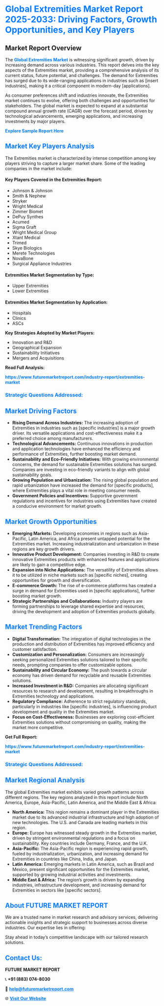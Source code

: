 <h1 style="color: #007BFF;">Global Extremities Market Report 2025-2033: Driving Factors, Growth Opportunities, and Key Players</h1>

<section id="overview">
<h2>Market Report Overview</h2>
<p>The <a href="https://www.futuremarketreport.com/industry-report/extremities-market" style="color: #007BFF; text-decoration: none;"><strong>Global Extremities Market</strong></a> is witnessing significant growth, driven by increasing demand across various industries. This report delves into the key aspects of the Extremities market, providing a comprehensive analysis of its current status, future potential, and challenges. The demand for Extremities has surged due to its wide-ranging applications in industries such as [insert industries], making it a critical component in modern-day [applications].</p>
<p>As consumer preferences shift and industries innovate, the Extremities market continues to evolve, offering both challenges and opportunities for stakeholders. The global market is expected to expand at a substantial compound annual growth rate (CAGR) over the forecast period, driven by technological advancements, emerging applications, and increasing investments by major players.</p>
</section>

<section id="overview">
<p><a href="https://www.futuremarketreport.com/request-sample/reportId=51359" style="color: #007BFF; text-decoration: none;"><strong>Explore Sample Report Here</strong></a></p>
</section>

<section id="key-players">
<h2 style="color: #007BFF;">Market Key Players Analysis</h2>
<p>The Extremities market is characterized by intense competition among key players striving to capture a larger market share. Some of the leading companies in the market include:</p>
<h4>Key Players Covered in the Extremities Report:</h4>
<ul><li>Johnson &amp; Johnson</li><li>Smith &amp; Nephew</li><li>Stryker</li><li>Wright Medical</li><li>Zimmer Biomet</li><li>DePuy Synthes</li><li>Acumed</li><li>Sigma Graft</li><li>Wright Medical Group</li><li>Xtant Medical</li><li>Trimed</li><li>Skye Biologics</li><li>Merete Technologies</li><li>NovaBone</li><li>Surgical Appliance Industries</li></ul>
<h4>Extremities Market Segmentation by Type:</h4>
<ul><li>Upper Extremities</li><li>Lower Extremities</li></ul>

<h4>Extremities Market Segmentation by Application:</h4>
<ul><li>Hospitals</li><li>Clinics</li><li>ASCs</li></ul>
<p><strong>Key Strategies Adopted by Market Players:</strong></p>
<ul>
<li>Innovation and R&D</li>
<li>Geographical Expansion</li>
<li>Sustainability Initiatives</li>
<li>Mergers and Acquisitions</li>
</ul>
</section>

<section>
<p><strong>Read Full Analysis: </strong></p><a href="https://www.futuremarketreport.com/industry-report/extremities-market" style="color: #007BFF; text-decoration: none;"><strong>https://www.futuremarketreport.com/industry-report/extremities-market</strong></a>
<h3 style="color: #007BFF;">Strategic Questions Addressed:</h3>
</section>

<section id="driving-factors">
<h2 style="color: #007BFF;">Market Driving Factors</h2>
<ul>
<li><strong>Rising Demand Across Industries:</strong> The increasing adoption of Extremities in industries such as [specific industries] is a major growth driver. Its versatile applications and cost-effectiveness make it a preferred choice among manufacturers.</li>
<li><strong>Technological Advancements:</strong> Continuous innovations in production and application technologies have enhanced the efficiency and performance of Extremities, further boosting market demand.</li>
<li><strong>Sustainability and Eco-Friendly Initiatives:</strong> With growing environmental concerns, the demand for sustainable Extremities solutions has surged. Companies are investing in eco-friendly variants to align with global sustainability goals.</li>
<li><strong>Growing Population and Urbanization:</strong> The rising global population and rapid urbanization have increased the demand for [specific products], where Extremities plays a vital role in meeting consumer needs.</li>
<li><strong>Government Policies and Incentives:</strong> Supportive government regulations and incentives for industries using Extremities have created a conducive environment for market growth.</li>
</ul>
</section>

<section id="growth-opportunities">
<h2 style="color: #007BFF;">Market Growth Opportunities</h2>
<ul>
<li><strong>Emerging Markets:</strong> Developing economies in regions such as Asia-Pacific, Latin America, and Africa present untapped potential for the Extremities market. Increasing industrialization and urbanization in these regions are key growth drivers.</li>
<li><strong>Innovative Product Development:</strong> Companies investing in R&D to create innovative Extremities products with enhanced features and applications are likely to gain a competitive edge.</li>
<li><strong>Expansion into Niche Applications:</strong> The versatility of Extremities allows it to be utilized in niche markets such as [specific niches], creating opportunities for growth and diversification.</li>
<li><strong>E-commerce Growth:</strong> The rise of e-commerce platforms has created a surge in demand for Extremities used in [specific applications], further boosting market growth.</li>
<li><strong>Strategic Partnerships and Collaborations:</strong> Industry players are forming partnerships to leverage shared expertise and resources, driving the development and adoption of Extremities products globally.</li>
</ul>
</section>

<section id="trending-factors">
<h2 style="color: #007BFF;">Market Trending Factors</h2>
<ul>
<li><strong>Digital Transformation:</strong> The integration of digital technologies in the production and distribution of Extremities has improved efficiency and customer satisfaction.</li>
<li><strong>Customization and Personalization:</strong> Consumers are increasingly seeking personalized Extremities solutions tailored to their specific needs, prompting companies to offer customizable options.</li>
<li><strong>Sustainability and Circular Economy:</strong> The push towards a circular economy has driven demand for recyclable and reusable Extremities solutions.</li>
<li><strong>Increased Investment in R&D:</strong> Companies are allocating significant resources to research and development, resulting in breakthroughs in Extremities technology and applications.</li>
<li><strong>Regulatory Compliance:</strong> Adherence to strict regulatory standards, particularly in industries like [specific industries], is influencing product development and quality in the Extremities market.</li>
<li><strong>Focus on Cost-Effectiveness:</strong> Businesses are exploring cost-efficient Extremities solutions without compromising on quality, making the market more competitive.</li>
</ul>
</section>

<section>
<p><strong>Get Full Report: </strong></p><a href="https://www.futuremarketreport.com/industry-report/extremities-market" style="color: #007BFF; text-decoration: none;"><strong>https://www.futuremarketreport.com/industry-report/extremities-market</strong></a>
<h3 style="color: #007BFF;">Strategic Questions Addressed:</h3>
</section>


<section id="regional-analysis">
<h2 style="color: #007BFF;">Market Regional Analysis</h2>
<p>The global Extremities market exhibits varied growth patterns across different regions. The key regions analyzed in this report include North America, Europe, Asia-Pacific, Latin America, and the Middle East & Africa:</p>
<ul>
<li><strong>North America:</strong> This region remains a dominant player in the Extremities market due to its advanced industrial infrastructure and high adoption of new technologies. The U.S. and Canada are leading markets in this region.</li>
<li><strong>Europe:</strong> Europe has witnessed steady growth in the Extremities market, driven by stringent environmental regulations and a focus on sustainability. Key countries include Germany, France, and the U.K.</li>
<li><strong>Asia-Pacific:</strong> The Asia-Pacific region is experiencing rapid growth, fueled by industrialization, urbanization, and increasing demand for Extremities in countries like China, India, and Japan.</li>
<li><strong>Latin America:</strong> Emerging markets in Latin America, such as Brazil and Mexico, present significant opportunities for the Extremities market, supported by growing industrial activities and investments.</li>
<li><strong>Middle East & Africa:</strong> The region’s growth is driven by expanding industries, infrastructure development, and increasing demand for Extremities in sectors like [specific sectors].</li>
</ul>
</section>

<footer>
<h2 style="color: #007BFF;">About FUTURE MARKET REPORT</h2>
<p>We are a trusted name in market research and advisory services, delivering actionable insights and strategic support to businesses across diverse industries. Our expertise lies in offering:</p>

<p>Stay ahead in today’s competitive landscape with our tailored research solutions.</p>

<h2 style="color: #007BFF;">Contact Us:</h2>
<p><strong>FUTURE MARKET REPORT</strong></p>
<p>📞 <strong>+91 (883) 074-8030</strong></p>
<p>📧 <strong><a href="mailto:help@futuremarketreport.com" style="color: #007BFF;">help@futuremarketreport.com</a></strong></p>
<p>🌐 <strong><a href="https://www.futuremarketreport.com/" style="color: #007BFF;">Visit Our Website</a></strong></p>
</footer>